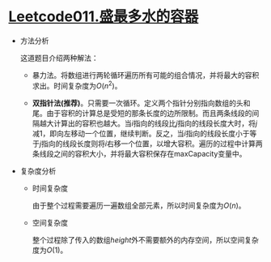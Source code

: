 # [Leetcode011.盛最多水的容器](<https://leetcode-cn.com/problems/container-with-most-water/>)

- 方法分析

  这道题目介绍两种解法：

  - 暴力法。将数组进行两轮循环遍历所有可能的组合情况，并将最大的容积求出。时间复杂度为$O(n^2)$。

  - **双指针法(推荐)**。只需要一次循环。定义两个指针分别指向数组的头和尾。由于容积的计算总是受短的那条长度的边所限制。而且两条线段的间隔越大计算出的容积也越大。当$i$指向的线段比$j$指向的线段长度大时，将$j$减1，即向左移动一个位置，继续判断。反之，当$i$指向的线段长度小于等于$j$指向的线段长度则将$i$右移一个位置，以增大容积。遍历的过程中计算两条线段之间的容积大小，并将最大容积保存在maxCapacity变量中。

- 复杂度分析

  - 时间复杂度

    由于整个过程需要遍历一遍数组全部元素，所以时间复杂度为$O(n)​$。

  - 空间复杂度

    整个过程除了传入的数组$height$外不需要额外的内存空间，所以空间复杂度为$O(1)$。
